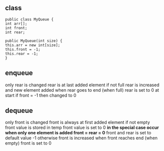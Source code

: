 ## class
```
public class MyQueue {  
int arr[];  
int front;  
int rear;  
  
public MyQueue(int size) {  
this.arr = new int[size];  
this.front = -1;  
this.rear = -1;  
}
```

## enqueue

only rear is changed
rear is at last added element
if not full
	rear is increased and new element added
	when rear goes to end (when full)
		rear is set to 0 
	at start if front = -1
		then changed to 0

## dequeue

only front is changed
front is always at first added element
if not empty
	front value is stored in temp
	front value is set to 0
	**in the special case occur when only one element is added
	front = rear = 0**
	front and rear is set to default value -1
	otherwise front is increased
	when front reaches end (when empty)
		front is set to 0